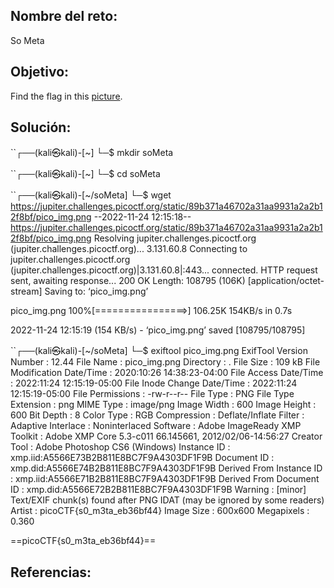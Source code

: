 ## Nombre del reto:
So Meta

## Objetivo:
Find the flag in this [picture](https://jupiter.challenges.picoctf.org/static/89b371a46702a31aa9931a2a2b12f8bf/pico_img.png).

## Solución:
``┌──(kali㉿kali)-[~]
└─$ mkdir soMeta
                                                                             
``┌──(kali㉿kali)-[~]
└─$ cd soMeta   
                                                                             
``┌──(kali㉿kali)-[~/soMeta]
└─$ wget https://jupiter.challenges.picoctf.org/static/89b371a46702a31aa9931a2a2b12f8bf/pico_img.png
--2022-11-24 12:15:18--  https://jupiter.challenges.picoctf.org/static/89b371a46702a31aa9931a2a2b12f8bf/pico_img.png
Resolving jupiter.challenges.picoctf.org (jupiter.challenges.picoctf.org)... 3.131.60.8
Connecting to jupiter.challenges.picoctf.org (jupiter.challenges.picoctf.org)|3.131.60.8|:443... connected.
HTTP request sent, awaiting response... 200 OK
Length: 108795 (106K) [application/octet-stream]
Saving to: ‘pico_img.png’

pico_img.png        100%[================>] 106.25K   154KB/s    in 0.7s    

2022-11-24 12:15:19 (154 KB/s) - ‘pico_img.png’ saved [108795/108795]

                                                                             
``┌──(kali㉿kali)-[~/soMeta]
└─$ exiftool pico_img.png 
ExifTool Version Number         : 12.44
File Name                       : pico_img.png
Directory                       : .
File Size                       : 109 kB
File Modification Date/Time     : 2020:10:26 14:38:23-04:00
File Access Date/Time           : 2022:11:24 12:15:19-05:00
File Inode Change Date/Time     : 2022:11:24 12:15:19-05:00
File Permissions                : -rw-r--r--
File Type                       : PNG
File Type Extension             : png
MIME Type                       : image/png
Image Width                     : 600
Image Height                    : 600
Bit Depth                       : 8
Color Type                      : RGB
Compression                     : Deflate/Inflate
Filter                          : Adaptive
Interlace                       : Noninterlaced
Software                        : Adobe ImageReady
XMP Toolkit                     : Adobe XMP Core 5.3-c011 66.145661, 2012/02/06-14:56:27
Creator Tool                    : Adobe Photoshop CS6 (Windows)
Instance ID                     : xmp.iid:A5566E73B2B811E8BC7F9A4303DF1F9B
Document ID                     : xmp.did:A5566E74B2B811E8BC7F9A4303DF1F9B
Derived From Instance ID        : xmp.iid:A5566E71B2B811E8BC7F9A4303DF1F9B
Derived From Document ID        : xmp.did:A5566E72B2B811E8BC7F9A4303DF1F9B
Warning                         : [minor] Text/EXIF chunk(s) found after PNG IDAT (may be ignored by some readers)
Artist                          : picoCTF{s0_m3ta_eb36bf44}
Image Size                      : 600x600
Megapixels                      : 0.360

==picoCTF{s0_m3ta_eb36bf44}==

## Referencias: